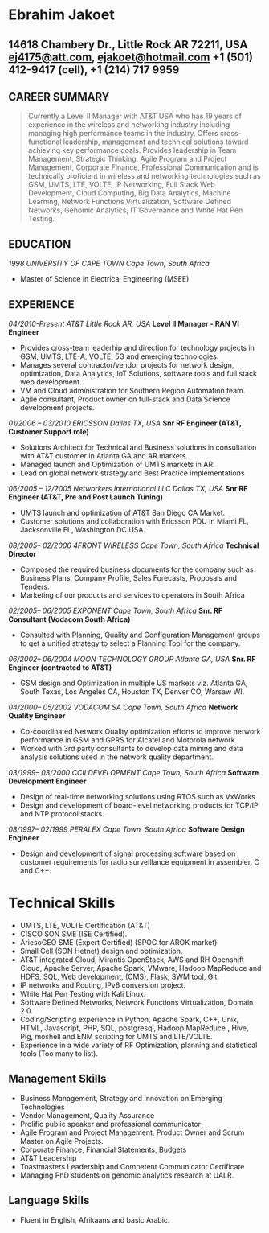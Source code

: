 # Ebrahim Jakoet
14618 Chambery Dr., Little Rock AR 72211, USA
ej4175@att.com, ejakoet@hotmail.com
+1 (501) 412-9417 (cell), +1 (214) 717 9959
---


## CAREER SUMMARY
>Currently a Level II Manager with AT&T USA who has 19 years of experience in the wireless and networking industry including managing high performance teams in the industry.  Offers cross-functional leadership, management and technical solutions toward achieving key performance goals. Provides leadership in Team Management, Strategic Thinking, Agile Program and Project Management, Corporate Finance, Professional Communication and is technically proficient in wireless and networking technologies such as GSM, UMTS, LTE, VOLTE, IP Networking, Full Stack Web Development, Cloud Computing, Big Data Analytics, Machine Learning, Network Functions Virtualization, Software Defined Networks, Genomic Analytics, IT Governance and White Hat Pen Testing.

## EDUCATION
*1998	UNIVERSITY OF CAPE TOWN	Cape Town, South Africa*
- Master of Science in Electrical Engineering (MSEE)

## EXPERIENCE
*04/2010-Present	AT&T 	     Little Rock AR, USA*
**Level II Manager - RAN VI Engineer**
- Provides cross-team leaderhip and direction for technology projects in GSM, UMTS, LTE-A, VOLTE, 5G and emerging technologies.
- Manages several contractor/vendor projects for network design, optimization, Data Analytics, IoT Solutions, software tools and full stack web development.
- VM and Cloud administration for Southern Region Automation team.
- Agile consultant, Product owner on full-stack and Data Science development projects.

*01/2006 – 03/2010	ERICSSON     Dallas TX, USA*
**Snr RF Engineer (AT&T, Customer Support role)**
- Solutions Architect for Technical and Business solutions in consultation with AT&T customer in Atlanta GA and AR markets.
- Managed launch and Optimization of UMTS markets in AR.
- Lead on global network strategy and Best Practice implementations

*06/2005 – 12/2005	Networkers International LLC Dallas TX, USA*
**Snr RF Engineer (AT&T, Pre and Post Launch Tuning)**
- UMTS launch and optimization of AT&T San Diego CA Market.
- Customer solutions and collaboration with Ericsson PDU in Miami FL, Jacksonville FL, Washington DC USA.

*08/2005– 02/2006	4FRONT WIRELESS	Cape Town, South Africa*
**Technical Director**
- Composed the required business documents for the company such as Business Plans, Company Profile, Sales Forecasts, Proposals and Tenders.
- Marketing of our products and services to operators in South Africa

*02/2005– 06/2005	EXPONENT	Cape Town, South Africa*
**Snr. RF Consultant (Vodacom South Africa)**
- Consulted with Planning, Quality and Configuration Management groups to get a unified strategy to select a Planning Tool for the company.

*06/2002– 06/2004	MOON TECHNOLOGY GROUP	Atlanta GA, USA*
**Snr. RF Engineer (contracted to AT&T)**
- GSM design and Optimization in multiple US markets viz. Atlanta GA, South Texas, Los Angeles CA, Houston TX, Denver CO, Warsaw WI.

*04/2000– 05/2002	VODACOM SA	Cape Town, South Africa*
**Network Quality Engineer**
- Co-coordinated Network Quality optimization efforts to improve network performance in GSM and GPRS for Alcatel and Motorola network.
- Worked with 3rd party consultants to develop data mining and data analysis solutions used in the network quality department.

*03/1999– 03/2000	CCII DEVELOPMENT  Cape Town, South Africa*
**Software Development Engineer**
- Design of real-time networking solutions using RTOS such as VxWorks
- Design and development of board-level networking products for TCP/IP and NTP protocol stacks.

*08/1997– 02/1999	PERALEX	Cape Town, South Africa*
**Software Design Engineer**
- Design and development of signal processing software based on customer requirements for radio surveillance equipment in assembler, C and C++.

# Technical Skills

- UMTS, LTE, VOLTE Certification (AT&T)
- CISCO SON SME (ISE Certified).
- AriesoGEO SME (Expert Certified) (SPOC for AROK market)
- Small Cell (SON Hetnet) design and optimization.
- AT&T integrated Cloud, Mirantis OpenStack, AWS and RH Openshift Cloud, Apache Server, Apache Spark, VMware, Hadoop MapReduce and HDFS, SQL, Web development, (CMS), Flask, SWM tool, Git.
- IP networks and Routing, IPv6 conversion project.
- White Hat Pen Testing with Kali Linux.
- Software Defined Networks, Network Functions Virtualization, Domain 2.0.
- Coding/Scripting experience in Python, Apache Spark, C++, Unix, HTML, Javascript, PHP, SQL, postgresql, Hadoop MapReduce , Hive, Pig, moshell and ENM scripting for UMTS and LTE/VOLTE.
- Experience in a wide variety of RF Optimization, planning and statistical tools (Too many to list).

## Management Skills

- Business Management, Strategy and Innovation on Emerging Technologies
- Vendor Management, Quality Assurance
- Prolific public speaker and professional communicator
- Agile Program and Project Management, Product Owner and Scrum Master on Agile Projects.
- Corporate Finance, Financial Statements, Budgets
- AT&T Leadership
- Toastmasters Leadership and Competent Communicator Certificate
- Managing PhD students on genomic analytics research at UALR.

## Language Skills

- Fluent in English, Afrikaans and basic Arabic.
